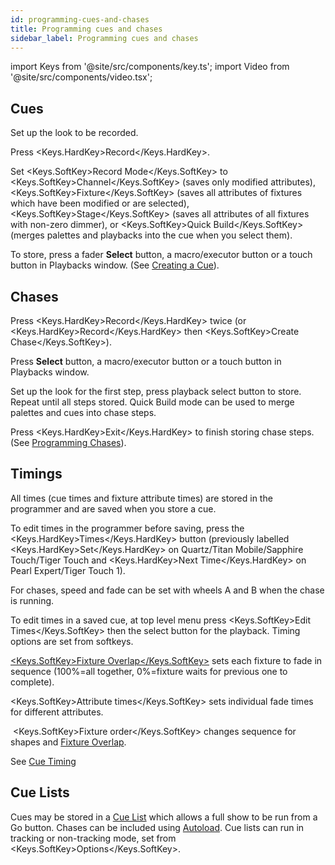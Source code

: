 ```yaml
---
id: programming-cues-and-chases
title: Programming cues and chases
sidebar_label: Programming cues and chases
---
```


import Keys from '@site/src/components/key.ts';
import Video from '@site/src/components/video.tsx';

## Cues

Set up the look to be recorded.

Press <Keys.HardKey>Record</Keys.HardKey>.

Set <Keys.SoftKey>Record Mode</Keys.SoftKey> to <Keys.SoftKey>Channel</Keys.SoftKey> (saves only modified attributes),
<Keys.SoftKey>Fixture</Keys.SoftKey> (saves all attributes of fixtures which have been modified
or are selected), <Keys.SoftKey>Stage</Keys.SoftKey> (saves all attributes of all fixtures with
non-zero dimmer), or <Keys.SoftKey>Quick Build</Keys.SoftKey> (merges palettes and playbacks into
the cue when you select them).

To store, press a fader <strong>Select</strong> button, a macro/executor button or a touch
button in Playbacks window. (See [Creating a Cue](../cues/creating-a-cue.md)).

## Chases

Press <Keys.HardKey>Record</Keys.HardKey> twice (or <Keys.HardKey>Record</Keys.HardKey> then <Keys.SoftKey>Create Chase</Keys.SoftKey>).

Press <strong>Select</strong> button, a macro/executor button or a touch
button in Playbacks window.

Set up the look for the first step, press playback select button to
store. Repeat until all steps stored. Quick Build mode can be used to
merge palettes and cues into chase steps.

Press <Keys.HardKey>Exit</Keys.HardKey> to finish storing chase steps. (See [Programming Chases](../chases/creating-a-chase.md#programming-a-chase)).

## Timings

All times (cue times and fixture attribute times) are stored in the
programmer and are saved when you store a cue.

To edit times in the programmer before saving, press the <Keys.HardKey>Times</Keys.HardKey>
button (previously labelled <Keys.HardKey>Set</Keys.HardKey> on Quartz/Titan Mobile/Sapphire
Touch/Tiger Touch and <Keys.HardKey>Next Time</Keys.HardKey> on Pearl Expert/Tiger Touch 1).

For chases, speed and fade can be set with wheels A and B when the chase
is running.

To edit times in a saved cue, at top level menu press <Keys.SoftKey>Edit Times</Keys.SoftKey>
then the select button for the playback. Timing options are set from
softkeys.

[<Keys.SoftKey>Fixture Overlap</Keys.SoftKey>](../cues/cue-timing.md#fade-times-and-fixture-overlap)
sets each fixture to fade in sequence (100%=all
together, 0%=fixture waits for previous one to complete).

<Keys.SoftKey>Attribute times</Keys.SoftKey> sets individual fade times for different attributes.

&nbsp;<Keys.SoftKey>Fixture order</Keys.SoftKey> changes sequence for shapes and
[Fixture Overlap](../cues/cue-timing.md#fade-times-and-fixture-overlap).

See [Cue Timing](../cues/cue-timing.md)

## Cue Lists

Cues may be stored in a [Cue List](../cue-lists/creating-a-cue-list.md) which allows a full show to be run from
a Go button. Chases can be included using [Autoload](../cue-lists/creating-a-cue-list.md#autoloading-a-playback-within-a-cue-list). Cue lists can run in
tracking or non-tracking mode, set from <Keys.SoftKey>Options</Keys.SoftKey>.
